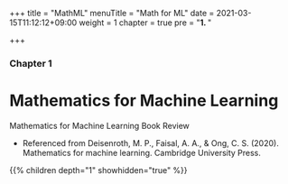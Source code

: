 +++
title = "MathML"
menuTitle = "Math for ML"
date = 2021-03-15T11:12:12+09:00
weight = 1
chapter = true
pre = "<b>1. </b>"

+++

### Chapter 1

# Mathematics for Machine Learning

Mathematics for Machine Learning Book Review
- Referenced from Deisenroth, M. P., Faisal, A. A., & Ong, C. S. (2020). Mathematics for machine learning. Cambridge University Press.

{{% children depth="1" showhidden="true" %}}
